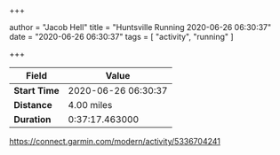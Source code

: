 +++

author = "Jacob Hell"
title = "Huntsville Running 2020-06-26 06:30:37"
date = "2020-06-26 06:30:37"
tags = [
    "activity", "running"
]

+++

<!--more-->

|Field  |Value  |
|--- | --- |
|**Start Time**|2020-06-26 06:30:37|
|**Distance**|4.00 miles|
|**Duration**|0:37:17.463000|

https://connect.garmin.com/modern/activity/5336704241